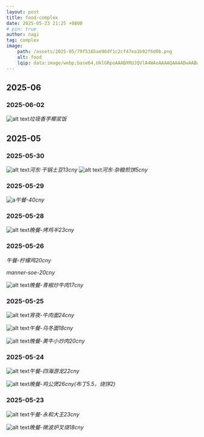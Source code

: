 ```yaml
---
layout: post
title: food-complex
date: 2025-05-23 21:25 +0800
# pin: true
author: nagi
tag: complex
image: 
    path: /assets/2025-05/79f5165ae96df1c2cf47ea1b92f6d0b.png
    alt: food
    lqip: data:image/webp;base64,UklGRpoAAABXRUJQVlA4WAoAAAAQAAAADwAABwAAQUxQSDIAAAARL0AmbZurmr57yyIiqE8oiG0bejIYEQTgqiDA9vqnsUSI6H+oAERp2HZ65qP/VIAWAFZQOCBCAAAA8AEAnQEqEAAIAAVAfCWkAALp8sF8rgRgAP7o9FDvMCkMde9PK7euH5M1m6VWoDXf2FkP3BqV0ZYbO6NA/VFIAAAA
---
```


## 2025-06

### 2025-06-02

![alt text](/assets/2025-05/5b7d940f8f1d5b7cd156243eeed4be1.jpg)_垃圾香芋椰浆饭_

## 2025-05

### 2025-05-30

![alt text](/assets/2025-05/070aac83be4cc8557d513d717c398c9.jpg)_河东·干锅土豆13cny_
![alt text](/assets/2025-05/2e4cdfb3534669b3099eb655ba0b0eb.jpg)_河东·杂粮煎饼5cny_

### 2025-05-29

![a](/assets/2025-05/bf46efa928c276aea8e257cc5a9bed0.png)_午餐-40cny_

### 2025-05-28

![alt text](/assets/2025-05/79f5165ae96df1c2cf47ea1b92f6d0b.png)_晚餐-烤鸡半23cny_

### 2025-05-26

_午餐-柠檬鸡20cny_

_manner-soe-20cny_

![alt text](/assets/2025-05/245bb702c6eb24d5594174885878131.jpg)_晚餐-青椒炒牛肉17cny_

### 2025-05-25

![alt text](/assets/2025-05/458c5644493df368f154e499aa14d12.jpg)_宵夜-牛肉面24cny_

![alt text](/assets/2025-05/44b699ccbe272916387e92d6c1d6976.jpg)_午餐-乌冬面18cny_

![alt text](/assets/2025-05/3b62199e37cc5e41ac715e67f0b1a49.jpg)_晚餐-黄牛小炒肉20cny_


### 2025-05-24

![alt text](/assets/2025-05/39046af72a430e4bcb8889ff0aef4d6.jpg)_午餐-四海游龙22cny_

![alt text](/assets/2025-05/e73b3406fef477aa9f3473f041217f3.jpg)_晚餐-鸡公煲26cny(布丁5.5，烧饼2)_

### 2025-05-23

![alt text](/assets/2025-05/1b25fe2a9aa17cd399531e05eff7c48.jpg)_午餐-永和大王23cny_

![alt text](/assets/2025-05/da812e26ad6619e9fcd7c8dd9db0bbf.jpg)_晚餐-微波炉叉烧18cny_

